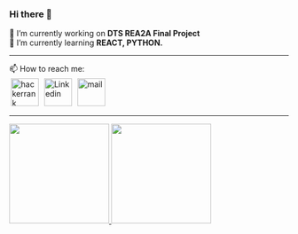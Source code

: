 ### Hi there 👋

🔭 I’m currently working on <b> DTS REA2A Final Project </b> <br/>
🌱 I’m currently learning <b>REACT, PYTHON. </b><br/>
<hr/>
📫 How to reach me: <br/>
<a href="https://www.hackerrank.com/tjiptostevens?hr_r=1" target="_blank">
<img src="https://hrcdn.net/fcore/assets/favicon-ddc852f75a.png" alt="hackerrank" height="50px"style="border-radius: 3px; padding:3px"/></a> 
<a href="https://www.linkedin.com/in/tjiptostevens/" target="_blank">
<img src="https://static-exp1.licdn.com/sc/h/90y3av2ns08iojcadywbxioqh" alt="Linkedin" height="50px"style="border-radius: 3px; padding:3px"/></a>
<a href="mailto:tjip@tjip.work" target="_blank">
<img src="https://icons-for-free.com/iconfiles/png/512/high+quality+mail+media+social+social+media+square+icon-1320192616401317183.png" alt="mail" height="50px" style="border-radius: 3px; padding:3px"/></a>

<hr/>

<p align="left">
<a href="https://github.com/tjiptostevens">
  <img height="180em" src="https://github-readme-stats-eight-theta.vercel.app/api?username=tjiptostevens&show_icons=true&include_all_commits=true&count_private=true"/>
<!--   <img height="180em" src="https://github-readme-stats-eight-theta.vercel.app/api/top-langs/?username=tjiptostevens&layout=compact&langs_count=8&theme=algolia"/> -->
  <img height="180em" src="https://github-readme-stats.vercel.app/api/top-langs/?username=tjiptostevens&layout=compact"/>
</a>
</p>

<!--
**tjiptostevens/tjiptostevens** is a ✨ _special_ ✨ repository because its `README.md` (this file) appears on your GitHub profile.

Here are some ideas to get you started:

- 🌱 I’m currently learning ...
- 👯 I’m looking to collaborate on ...
- 🤔 I’m looking for help with ...
- 💬 Ask me about ...
- 😄 Pronouns: ...
- ⚡ Fun fact: ...
-->
